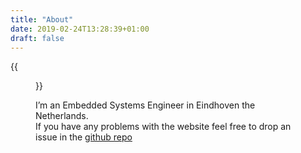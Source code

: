 ```yaml
---
title: "About"
date: 2019-02-24T13:28:39+01:00
draft: false
---
```

{{<figure src="android-chrome-192x192.png" class="left">}}

I’m an Embedded Systems Engineer in Eindhoven the Netherlands.  
If you have any problems with the website feel free to drop an issue in the  [github repo](https://github.com/maartentamboer/dev-tty)
